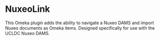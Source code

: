 NuxeoLink
=========

This Omeka plugin adds the ability to navigate a Nuxeo DAMS and import Nuxeo documents as Omeka items. Designed specifically for use with the UCLDC Nuxeo DAMS.
